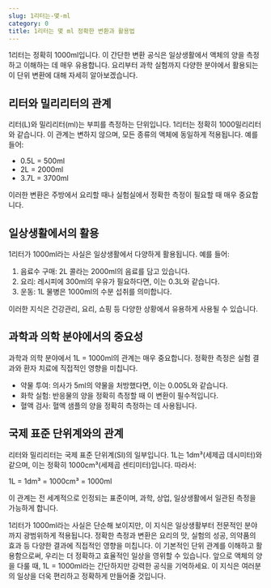 ```yaml
---
slug: 1리터는-몇-ml
category: 0
title: 1리터는 몇 ml 정확한 변환과 활용법
---
```


1리터는 정확히 1000ml입니다. 이 간단한 변환 공식은 일상생활에서 액체의 양을 측정하고 이해하는 데 매우 유용합니다. 요리부터 과학 실험까지 다양한 분야에서 활용되는 이 단위 변환에 대해 자세히 알아보겠습니다.

## 리터와 밀리리터의 관계

리터(L)와 밀리리터(ml)는 부피를 측정하는 단위입니다. 1리터는 정확히 1000밀리리터와 같습니다. 이 관계는 변하지 않으며, 모든 종류의 액체에 동일하게 적용됩니다. 예를 들어:

- 0.5L = 500ml
- 2L = 2000ml
- 3.7L = 3700ml

이러한 변환은 주방에서 요리할 때나 실험실에서 정확한 측정이 필요할 때 매우 중요합니다.

## 일상생활에서의 활용

1리터가 1000ml라는 사실은 일상생활에서 다양하게 활용됩니다. 예를 들어:

1. 음료수 구매: 2L 콜라는 2000ml의 음료를 담고 있습니다.
2. 요리: 레시피에 300ml의 우유가 필요하다면, 이는 0.3L와 같습니다.
3. 운동: 1L 물병은 1000ml의 수분 섭취를 의미합니다.

이러한 지식은 건강관리, 요리, 쇼핑 등 다양한 상황에서 유용하게 사용될 수 있습니다.

## 과학과 의학 분야에서의 중요성

과학과 의학 분야에서 1L = 1000ml의 관계는 매우 중요합니다. 정확한 측정은 실험 결과와 환자 치료에 직접적인 영향을 미칩니다.

- 약물 투여: 의사가 5ml의 약물을 처방했다면, 이는 0.005L와 같습니다.
- 화학 실험: 반응물의 양을 정확히 측정할 때 이 변환이 필수적입니다.
- 혈액 검사: 혈액 샘플의 양을 정확히 측정하는 데 사용됩니다.

## 국제 표준 단위계와의 관계

리터와 밀리리터는 국제 표준 단위계(SI)의 일부입니다. 1L는 1dm³(세제곱 데시미터)와 같으며, 이는 정확히 1000cm³(세제곱 센티미터)입니다. 따라서:

1L = 1dm³ = 1000cm³ = 1000ml

이 관계는 전 세계적으로 인정되는 표준이며, 과학, 상업, 일상생활에서 일관된 측정을 가능하게 합니다.

1리터가 1000ml라는 사실은 단순해 보이지만, 이 지식은 일상생활부터 전문적인 분야까지 광범위하게 적용됩니다. 정확한 측정과 변환은 요리의 맛, 실험의 성공, 의약품의 효과 등 다양한 결과에 직접적인 영향을 미칩니다. 이 기본적인 단위 관계를 이해하고 활용함으로써, 우리는 더 정확하고 효율적인 일상을 영위할 수 있습니다. 앞으로 액체의 양을 다룰 때, 1L = 1000ml라는 간단하지만 강력한 공식을 기억하세요. 이 지식은 여러분의 일상을 더욱 편리하고 정확하게 만들어줄 것입니다.